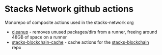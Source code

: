 # Stacks Network github actions

Monorepo of composite actions used in the stacks-network org

- [cleanup](./cleanup) - removes unused packages/dirs from a runner, freeing around 48GB of space on a runner
- [stacks-blockchain-cache](./stacks-blockchain-cache/) - cache actions for the [stacks-blockchain](https://github.com/stacks-network/stacks-blockchain) repo
